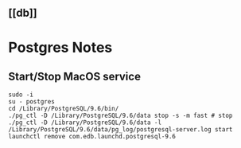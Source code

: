 [[db]]
---

# Postgres Notes

## Start/Stop MacOS service
```
sudo -i
su - postgres
cd /Library/PostgreSQL/9.6/bin/
./pg_ctl -D /Library/PostgreSQL/9.6/data stop -s -m fast # stop
./pg_ctl -D /Library/PostgreSQL/9.6/data -l /Library/PostgreSQL/9.6/data/pg_log/postgresql-server.log start
launchctl remove com.edb.launchd.postgresql-9.6
```
